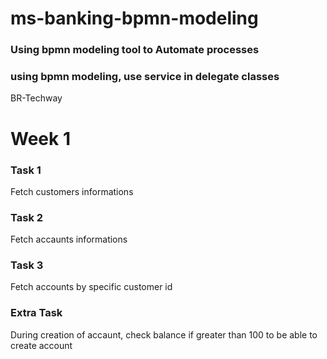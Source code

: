 # ms-banking-bpmn-modeling
### Using bpmn modeling tool to Automate processes

### using bpmn modeling, use service in delegate classes

BR-Techway
# Week 1

### Task 1
Fetch customers informations

### Task 2
Fetch accaunts informations 

### Task 3
Fetch accounts by specific customer id

### Extra Task
During creation of accaunt, check balance if greater than 100 to be able to create account
